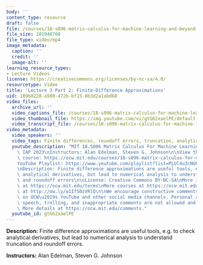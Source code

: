 ```yaml
---
body: ''
content_type: resource
draft: false
file: /courses/18-s096-matrix-calculus-for-machine-learning-and-beyond-january-iap-2023/courses/matrix-calculus-for-machine-learning-and-beyond-iap-2023/ocw_18s096_lecture03-part2_2023jan23_360p_16_9.mp4
file_size: 101946708
file_type: video/mp4
image_metadata:
  caption: ''
  credit: ''
  image-alt: ''
learning_resource_types:
- Lecture Videos
license: https://creativecommons.org/licenses/by-nc-sa/4.0/
resourcetype: Video
title: 'Lecture 3 Part 2: Finite-Difference Approximations'
uid: 189b8228-a500-472b-bf15-8b3d2a1abd68
video_files:
  archive_url: ''
  video_captions_file: /courses/18-s096-matrix-calculus-for-machine-learning-and-beyond-january-iap-2023/1_XDieLWJP4p5DE7UXiXwBipmXi0ACNg8_transcript.webvtt
  video_thumbnail_file: https://img.youtube.com/vi/gtG62xaelPE/default.jpg
  video_transcript_file: /courses/18-s096-matrix-calculus-for-machine-learning-and-beyond-january-iap-2023/1_XDieLWJP4p5DE7UXiXwBipmXi0ACNg8_transcript.pdf
video_metadata:
  video_speakers: ''
  video_tags: Finite differences, roundoff errors, truncation, analytical derivatives
  youtube_description: "MIT 18.S096 Matrix Calculus For Machine Learning And Beyond,\
    \ IAP 2023\nInstructors: Alan Edelman, Steven G. Johnson\n\nView the complete\
    \ course: https://ocw.mit.edu/courses/18-s096-matrix-calculus-for-machine-learning-and-beyond-january-iap-2023/\n\
    YouTube Playlist: https://www.youtube.com/playlist?list=PLUl4u3cNGP62EaLLH92E_VCN4izBKK6OE\n\
    \nDescription: Finite difference approximations are useful tools, e.g. to check\
    \ analytical derivatives, but lead to numerical analysis to understand truncation\
    \ and roundoff errors\n\nLicense: Creative Commons BY-NC-SA\nMore information\
    \ at https://ocw.mit.edu/terms\nMore courses at https://ocw.mit.edu\nSupport OCW\
    \ at http://ow.ly/a1If50zVRlQ\n\nWe encourage constructive comments and discussion\
    \ on OCW\u2019s YouTube and other social media channels. Personal attacks, hate\
    \ speech, trolling, and inappropriate comments are not allowed and may be removed.\
    \ More details at https://ocw.mit.edu/comments."
  youtube_id: gtG62xaelPE
---
```

**Description:** Finite difference approximations are useful tools, e.g. to check analytical derivatives, but lead to numerical analysis to understand truncation and roundoff errors.

**Instructors:** Alan Edelman, Steven G. Johnson